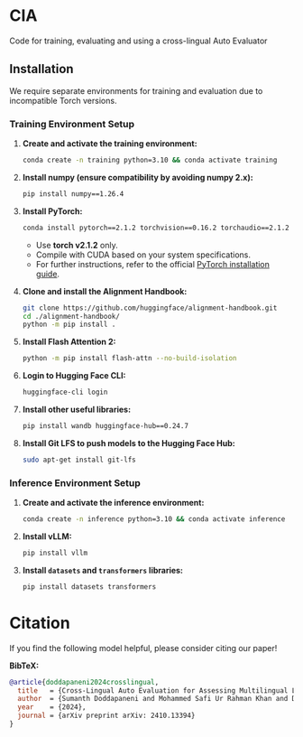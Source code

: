 # CIA
Code for training, evaluating and using a cross-lingual Auto Evaluator

## Installation

We require separate environments for training and evaluation due to incompatible Torch versions.

### Training Environment Setup

1. **Create and activate the training environment:**
   ```bash
   conda create -n training python=3.10 && conda activate training
   ```

2. **Install numpy (ensure compatibility by avoiding numpy 2.x):**
   ```bash
   pip install numpy==1.26.4
   ```

3. **Install PyTorch:**
   ```bash
   conda install pytorch==2.1.2 torchvision==0.16.2 torchaudio==2.1.2 pytorch-cuda=12.1 -c pytorch -c nvidia
   ```

   - Use **torch v2.1.2** only.
   - Compile with CUDA based on your system specifications.
   - For further instructions, refer to the official [PyTorch installation guide](https://pytorch.org/get-started/previous-versions/).

4. **Clone and install the Alignment Handbook:**
   ```bash
   git clone https://github.com/huggingface/alignment-handbook.git
   cd ./alignment-handbook/
   python -m pip install .
   ```

5. **Install Flash Attention 2:**
   ```bash
   python -m pip install flash-attn --no-build-isolation
   ```

6. **Login to Hugging Face CLI:**
   ```bash
   huggingface-cli login
   ```

7. **Install other useful libraries:**
   ```bash
   pip install wandb huggingface-hub==0.24.7
   ```

8. **Install Git LFS to push models to the Hugging Face Hub:**
   ```bash
   sudo apt-get install git-lfs
   ```


### Inference Environment Setup

1. **Create and activate the inference environment:**
   ```bash
   conda create -n inference python=3.10 && conda activate inference
   ```

2. **Install vLLM:**
   ```bash
   pip install vllm
   ```

3. **Install `datasets` and `transformers` libraries:**
   ```bash
   pip install datasets transformers
   ```

# Citation

If you find the following model helpful, please consider citing our paper!

**BibTeX:**

```bibtex
@article{doddapaneni2024crosslingual,
  title   = {Cross-Lingual Auto Evaluation for Assessing Multilingual LLMs},
  author  = {Sumanth Doddapaneni and Mohammed Safi Ur Rahman Khan and Dilip Venkatesh and Raj Dabre and Anoop Kunchukuttan and Mitesh M. Khapra},
  year    = {2024},
  journal = {arXiv preprint arXiv: 2410.13394}
}
```
